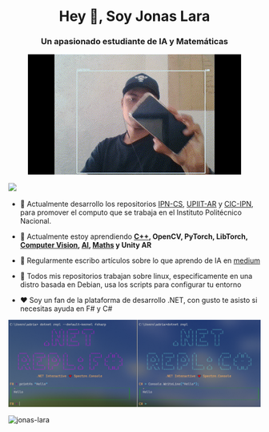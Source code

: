 <h1 align="center">Hey 👋, Soy Jonas Lara</h1>
<h3 align="center">Un apasionado estudiante de IA y Matemáticas</h3>

<div style="text-align: center;">

![gifs](./Sources/CV.gif)

</div>



 

![](https://komarev.com/ghpvc/?username=Jonas-Lara)

- 🔭 Actualmente desarrollo los repositorios [IPN-CS](https://github.com/Jonas-Lara/IPN-CS), [UPIIT-AR](https://github.com/Jonas-Lara/UPIIT-AR) y [CIC-IPN](https://github.com/Jonas-Lara/CIC-CNN), para promover el computo que se trabaja en el Instituto Politécnico Nacional. 
- 🌱 Actualmente estoy aprendiendo **[C++](https://github.com/Jonas-Lara/Victory-cpp), OpenCV, PyTorch, LibTorch, [Computer Vision](https://github.com/Jonas-Lara/Computer-Vision), [AI](https://github.com/Jonas-Lara/AI-cpp), [Maths](https://github.com/Jonas-Lara/Piton) y Unity AR**

- 📝 Regularmente escribo artículos sobre lo que aprendo de IA en [medium](https://medium.com/@jonas_lara)

- 🐧 Todos mis repositorios trabajan sobre linux, especificamente en una distro basada en Debian, usa los scripts para configurar tu entorno

- ❤️ Soy un fan de la plataforma de desarrollo .NET, con gusto te asisto si necesitas ayuda en F# y C#


![gifs](./Sources/dotnet%20repl.png)


<p><img align="left" src="https://github-readme-stats.vercel.app/api/top-langs?username=jonas-lara&show_icons=true&locale=en&layout=compact" alt="jonas-lara" /></p>
